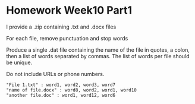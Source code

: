 # Homework Week10 Part1

I provide a .zip containing .txt and .docx files

For each file, remove punctuation and stop words

Produce a single .dat file containing the name of the file in quotes, a colon, then a list of words separated by commas. The list of words per file should be unique. 

Do not include URLs or phone numbers.
```
"File 1.txt" : word1, word2, word3, word7
"name of file.docx" : word8, word2, word1, word10
"another file.doc" : word1, word12, word6
```